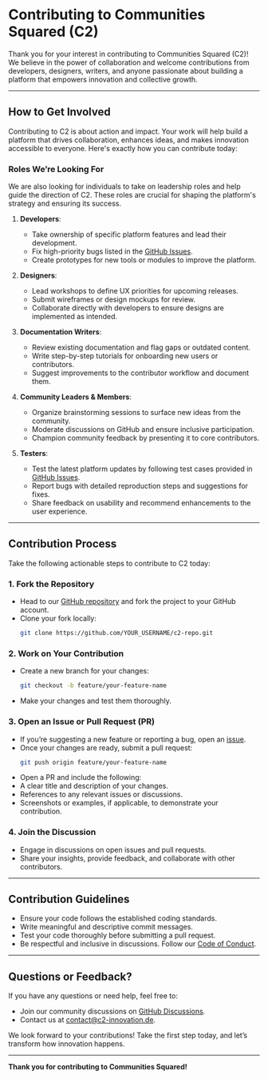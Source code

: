 # Contributing to Communities Squared (C2)

Thank you for your interest in contributing to Communities Squared (C2)! We believe in the power of collaboration and welcome contributions from developers, designers, writers, and anyone passionate about building a platform that empowers innovation and collective growth.

---

## How to Get Involved

Contributing to C2 is about action and impact. Your work will help build a platform that drives collaboration, enhances ideas, and makes innovation accessible to everyone. Here's exactly how you can contribute today:

### Roles We’re Looking For

We are also looking for individuals to take on leadership roles and help guide the direction of C2. These roles are crucial for shaping the platform's strategy and ensuring its success.

1. **Developers**:
   - Take ownership of specific platform features and lead their development.
   - Fix high-priority bugs listed in the [GitHub Issues](#).
   - Create prototypes for new tools or modules to improve the platform.

2. **Designers**:
   - Lead workshops to define UX priorities for upcoming releases.
   - Submit wireframes or design mockups for review.
   - Collaborate directly with developers to ensure designs are implemented as intended.

3. **Documentation Writers**:
   - Review existing documentation and flag gaps or outdated content.
   - Write step-by-step tutorials for onboarding new users or contributors.
   - Suggest improvements to the contributor workflow and document them.

4. **Community Leaders & Members**:
   - Organize brainstorming sessions to surface new ideas from the community.
   - Moderate discussions on GitHub and ensure inclusive participation.
   - Champion community feedback by presenting it to core contributors.

5. **Testers**:
   - Test the latest platform updates by following test cases provided in [GitHub Issues](#).
   - Report bugs with detailed reproduction steps and suggestions for fixes.
   - Share feedback on usability and recommend enhancements to the user experience.

---

## Contribution Process
Take the following actionable steps to contribute to C2 today:

### 1. **Fork the Repository**
   - Head to our [GitHub repository](#) and fork the project to your GitHub account.
   - Clone your fork locally:
     ```bash
     git clone https://github.com/YOUR_USERNAME/c2-repo.git
     ```

### 2. **Work on Your Contribution**
   - Create a new branch for your changes:
     ```bash
     git checkout -b feature/your-feature-name
     ```
   - Make your changes and test them thoroughly.

### 3. **Open an Issue or Pull Request (PR)**
   - If you’re suggesting a new feature or reporting a bug, open an [issue](#).
   - Once your changes are ready, submit a pull request:
     ```bash
     git push origin feature/your-feature-name
     ```
   - Open a PR and include the following:
   - A clear title and description of your changes.
   - References to any relevant issues or discussions.
   - Screenshots or examples, if applicable, to demonstrate your contribution.

### 4. **Join the Discussion**
   - Engage in discussions on open issues and pull requests.
   - Share your insights, provide feedback, and collaborate with other contributors.

---

## Contribution Guidelines

- Ensure your code follows the established coding standards.
- Write meaningful and descriptive commit messages.
- Test your code thoroughly before submitting a pull request.
- Be respectful and inclusive in discussions. Follow our [Code of Conduct](CODE_OF_CONDUCT.md).

---

## Questions or Feedback?
If you have any questions or need help, feel free to:
- Join our community discussions on [GitHub Discussions](#).
- Contact us at [contact@c2-innovation.de](mailto:contact@c2-innovation.de).

We look forward to your contributions! Take the first step today, and let’s transform how innovation happens.

---

**Thank you for contributing to Communities Squared!**

